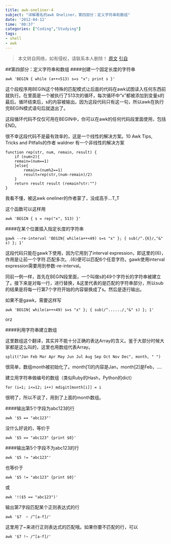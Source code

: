 ```yaml
---
title: awk-oneliner-4
subject: "详解著名的awk Oneliner，第四部分：定义字符串和数组"
date: '2012-04-12'
time: '00:37'
categories: ["Coding","Studying"]
tags:
- shell
- awk
---
```


>本文转自网络，如有侵权，请联系本人删除！
>[原文](http://www.catonmat.net/blog/update-on-famous-awk-one-liners-explained/)
>[引自](http://roylez.herokuapp.com/2010/07/29/awk-oneliner-translation-4.html)

##第四部分：定义字符串和数组
####创建一个固定长度的字符串

	awk 'BEGIN { while (a++<513) s=s "x"; print s }'

这个段程序用BEGIN这个特殊的匹配模式让后面的代码在awk试图读入任何东西前就执行。在里面是一个被执行了513次的循环，每次循环中“x”都被添加到变量s的最后。循环结束后，s的内容被输出。因为这段代码只有这一句，所以awk在执行完BEGIN模式语句后就退出了。

这段循环代码不仅仅可用在BEGIN中，你可以在awk的任何代码段里面使用，包括END。

很不幸这段代码不是最有效率的，这是一个线性的解决方案。10 Awk Tips, Tricks and Pitfalls的作者 waldner 有一个非线性的解决方案

	function rep(str, num, remain, result) {
		if (num<2){
	  	remain=(num==1)
		}else{
			remain=(num%2==1)
			result=rep(str,(num-remain)/2)
		}
		return result result (remain?str:"")
	}

我看不懂，被这awk oneliner的作者蒙了，没成高手…T_T

这个函数可以这样用

	awk 'BEGIN { s = rep("x", 513) }'

####在某个位置插入指定长度的字符串

	gawk --re-interval 'BEGIN{ while(a++<49) s=s "x" }; { sub(/^.{6}/,"&" s) }; 1'

这段代码只能在gawk下使用，因为它用到了interval expression，即这里的{6}，作用是让前一个字符.匹配多次。.{6}便可以匹配6个任意字符。gawk使用interval expression需要用到参数-re-interval。

同前一例一样，首先在BEGIN段里面，一个叫做s的49个字符长的字符串被建立了。接下来是对每一行，进行替换，&这里代表的是匹配的字符串部分，所以sub的结果是将每一行第7个字符开始的内容替换成了s。然后是逐行输出。

如果不是gawk，需要这样写

	awk 'BEGIN{ while(a++<49) s=s "x" }; { sub(/^....../,"&" s) }; 1'
orz

####利用字符串建立数组

这里数组这个翻译，其实并不能十分正确的表达Array的含义。鉴于大部分时候大家都是这么叫的，这里也用数组代表Array。

	split("Jan Feb Mar Apr May Jun Jul Aug Sep Oct Nov Dec", month, " ")

很简单，数组month被初始化了。month[1]的内容是Jan，month[2]是Feb，….

建立用字符串做编号的数组（类似Ruby的Hash，Python的dict）

	for (i=1; i<=12; i++) mdigit[month[i]] = i

很明了，所以不说了，用到了上面的month数组。

####输出第5个字段为abc123的行

	awk '$5 == "abc123"'

没什么好说的，等价于

	awk '$5 == "abc123" {print $0}'

####输出第5个字段不为abc123的行

	awk '$5 != "abc123"'

也等价于

	awk '$5 != "abc123" {print $0}'

或

	awk '!($5 == "abc123")'

输出第7字段匹配某个正则表达式的行

	awk '$7  ~ /^[a-f]/'

这里用了~来进行正则表达式的匹配哦。如果你要不匹配的行，可以

	awk '$7 !~ /^[a-f]/'